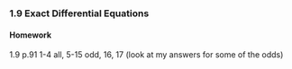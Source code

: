### 1.9 Exact Differential Equations

#### Homework
1.9 p.91 1-4 all, 5-15 odd, 16, 17 (look at my answers for some of the odds)
